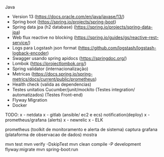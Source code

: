 Java
- Version 13 (https://docs.oracle.com/en/java/javase/13/)
- Spring boot (https://spring.io/projects/spring-boot)
- Spring data jpa (h2 database) (https://spring.io/projects/spring-data-jpa)
- Web flux reactive no blocking (https://spring.io/guides/gs/reactive-rest-service/)
- Logs para Logstash json format (https://github.com/logstash/logstash-logback-encoder)
- Swagger usando spring apidocs (https://springdoc.org/)
- Lombok (https://projectlombok.org/)
- Spring validator (internacionalização)
- Metricas (https://docs.spring.io/spring-metrics/docs/current/public/prometheus)
- Health check (valida as dependencias)
- Testes unitatios Cucumber/junit/mockito
  (Testes integration/ automatizados)
  (Testes Front-end)
- Flyway Migration
- Docker

TODO:
x - netdata 
x - gitlab (ansible/ ec2 e ecs) notification(deploy)
x - prometheus/grafana (alerts)
x - newrelic
x - ELK 


prometheus (toolkit de monitoramento e alerta de sistema) captura
grafana (plataforma de observacao de dados) mostra

mvn test
mvn verify -DskipTest
mvn clean compile -P development flyway:migrate
mvn spring-boot:run